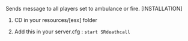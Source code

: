 Sends message to all players set to ambulance or fire. 
[INSTALLATION]

1) CD in your resources/[esx] folder

2) Add this in your server.cfg :
``start SRdeathcall``
